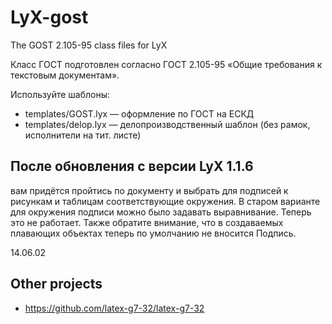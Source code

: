 # LyX-gost
The GOST 2.105-95 class files for LyX

Класс ГОСТ подготовлен согласно ГОСТ 2.105-95 «Общие требования к текстовым документам».

Используйте шаблоны:
* templates/GOST.lyx — оформление по ГОСТ на ЕСКД
* templates/delop.lyx — делопроизводственный шаблон (без рамок, исполнители на тит. листе)

## После обновления с версии LyX 1.1.6
вам придётся пройтись по документу и выбрать для подписей к рисункам
и таблицам соответствующие окружения. В старом варианте для
окружения подписи можно было задавать выравнивание. Теперь это не работает.
Также обратите внимание, что в создаваемых плавающих объектах теперь по
умолчанию не вносится Подпись.

14.06.02


## Other projects
* https://github.com/latex-g7-32/latex-g7-32
